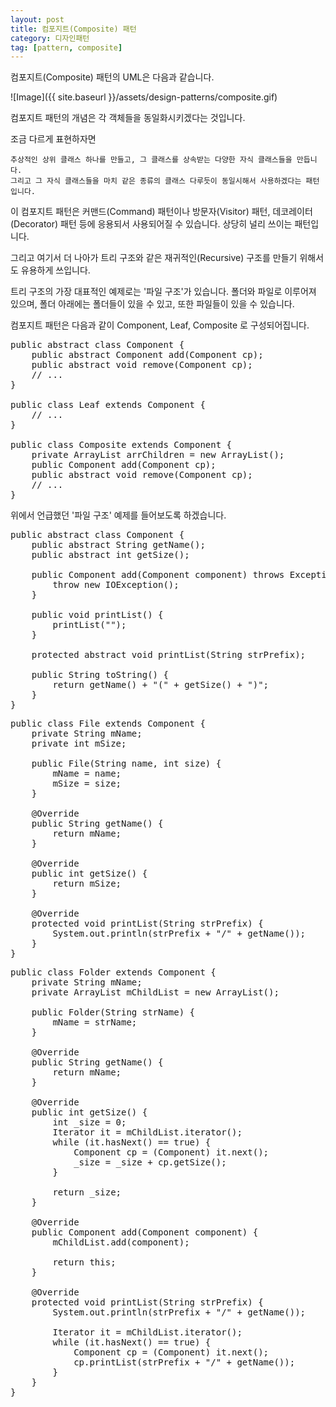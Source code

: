 ```yaml
---
layout: post
title: 컴포지트(Composite) 패턴
category: 디자인패턴
tag: [pattern, composite]
---
```


컴포지트(Composite) 패턴의 UML은 다음과 같습니다.

![Image]({{ site.baseurl }}/assets/design-patterns/composite.gif) 

컴포지트 패턴의 개념은 각 객체들을 동일화시키겠다는 것입니다.

조금 다르게 표현하자면

~~~
추상적인 상위 클래스 하나를 만들고, 그 클래스를 상속받는 다양한 자식 클래스들을 만듭니다.
그리고 그 자식 클래스들을 마치 같은 종류의 클래스 다루듯이 동일시해서 사용하겠다는 패턴입니다.
~~~

이 컴포지트 패턴은 커맨드(Command) 패턴이나 방문자(Visitor) 패턴, 데코레이터(Decorator) 패턴 등에 
응용되서 사용되어질 수 있습니다. 상당히 널리 쓰이는 패턴입니다.

그리고 여기서 더 나아가 트리 구조와 같은 재귀적인(Recursive) 구조를 만들기 위해서도 유용하게 쓰입니다.

트리 구조의 가장 대표적인 예제로는 '파일 구조'가 있습니다.
폴더와 파일로 이루어져 있으며, 폴더 아래에는 폴더들이 있을 수 있고, 또한 파일들이 있을 수 있습니다.


컴포지트 패턴은 다음과 같이 Component, Leaf, Composite 로 구성되어집니다.

<pre class="prettyprint lang-java">
public abstract class Component {
	public abstract Component add(Component cp);
	public abstract void remove(Component cp);
	// ... 
} 

public class Leaf extends Component {
	// ...
} 

public class Composite extends Component {
	private ArrayList arrChildren = new ArrayList();
	public Component add(Component cp);
	public abstract void remove(Component cp); 
	// ...
}  
</pre>

위에서 언급했던 '파일 구조' 예제를 들어보도록 하겠습니다.

<pre class="prettyprint lang-java">
public abstract class Component {
	public abstract String getName();
	public abstract int getSize();

	public Component add(Component component) throws Exception {
		throw new IOException();
	}

	public void printList() {
		printList("");
	}

	protected abstract void printList(String strPrefix);

	public String toString() {
		return getName() + "(" + getSize() + ")";
	}
}
</pre>

<pre class="prettyprint lang-java">
public class File extends Component {
	private String mName;
	private int mSize;

	public File(String name, int size) {
		mName = name;
		mSize = size;
	}

	@Override
	public String getName() {
		return mName;
	}

	@Override
	public int getSize() {
		return mSize;
	}

	@Override
	protected void printList(String strPrefix) {
		System.out.println(strPrefix + "/" + getName());
	}
}
</pre>

<pre class="prettyprint lang-java">
public class Folder extends Component {
	private String mName;
	private ArrayList<Component> mChildList = new ArrayList<Component>();

	public Folder(String strName) {
		mName = strName;
	}

	@Override
	public String getName() {
		return mName;
	}

	@Override
	public int getSize() {
		int _size = 0;
		Iterator<Component> it = mChildList.iterator();
		while (it.hasNext() == true) {
			Component cp = (Component) it.next();
			_size = _size + cp.getSize();
		}

		return _size;
	}

	@Override
	public Component add(Component component) {
		mChildList.add(component);

		return this;
	}

	@Override
	protected void printList(String strPrefix) {
		System.out.println(strPrefix + "/" + getName());

		Iterator<Component> it = mChildList.iterator();
		while (it.hasNext() == true) {
			Component cp = (Component) it.next();
			cp.printList(strPrefix + "/" + getName());
		}
	}
}
</pre>